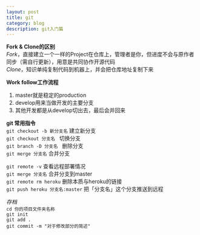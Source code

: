```yaml
---
layout: post
title: git  
category: blog
description: git入门篇   
---
```


**Fork & Clone的区别**   
*Fork*，直接建立一个一样的Project在仓库上，管理者是你，但进度不会与原作者同步（需自行更新），用意是共同协作开源代码    
*Clone*，知识单纯复制代码到机器上，并会把仓库地址复制下来  

**Work follow工作流程**   
1. master就是稳定的production
2. develop用来当做开发的主要分支
3. 其他开发都是从develop切出去，最后会并回来  

**git 常用指令**  
`git checkout -b 新分支名`   建立新分支       
`git checkout 分支名 `   切换分支      
`git branch -D 分支名 `  删除分支   
`git merge 分支名` 合并分支    

`git remote -v` 查看远程部署情况   
`git merge 分支名` 合并分支到master  
`git remote rm heroku` 删除本质与heroku的链接  
`git push heroku 分支名:master` 把「分支名」这个分支推送到远程  


*存档*  
`cd 你的项目文件夹名称`      
`git init`    
`git add .`    
`git commit -m "对于修改部分的简述"`   


